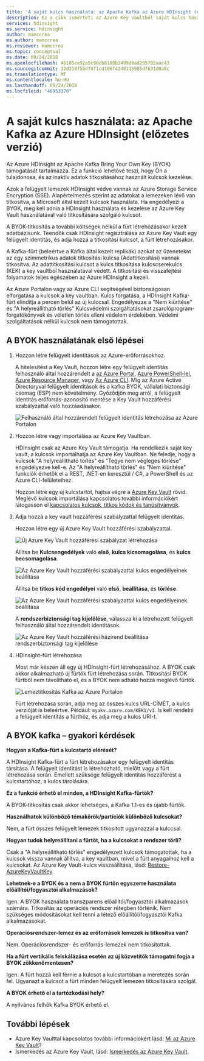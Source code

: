 ```yaml
---
title: 'A saját kulcs használata: az Apache Kafka az Azure HDInsight (előzetes verzió)'
description: Ez a cikk ismerteti az Azure Key vaultból saját kulcs használata, az Apache Kafka Azure HDInsight platformon tárolt adatok titkosításához.
services: hdinsight
ms.service: hdinsight
author: mamccrea
ms.author: mamccrea
ms.reviewer: mamccrea
ms.topic: conceptual
ms.date: 09/24/2018
ms.openlocfilehash: 46105ee92a5c98cb8180b2499d0ad295702aac43
ms.sourcegitcommit: 32d218f5bd74f1cd106f4248115985df631d0a8c
ms.translationtype: MT
ms.contentlocale: hu-HU
ms.lasthandoff: 09/24/2018
ms.locfileid: "46953370"
---
```

# <a name="bring-your-own-key-for-apache-kafka-on-azure-hdinsight-preview"></a>A saját kulcs használata: az Apache Kafka az Azure HDInsight (előzetes verzió)

Az Azure HDInsight az Apache Kafka Bring Your Own Key (BYOK) támogatását tartalmazza. Ez a funkció lehetővé teszi, hogy Ön a tulajdonosa, és az inaktív adatok titkosításához használt kulcsok kezelése. 

Azok a felügyelt lemezek HDInsight védve vannak az Azure Storage Service Encryption (SSE). Alapértelmezés szerint az adatokat a lemezeken lévő van titkosítva, a Microsoft által kezelt kulcsok használata. Ha engedélyezi a BYOK, meg kell adnia a HDInsight használata és kezelése az Azure Key Vault használatával való titkosítására szolgáló kulcsot. 

A BYOK-titkosítás a további költségek nélkül a fürt létrehozásakor kezelt adatbázisunk. Teendők csak HDInsight regisztrálása az Azure Key Vault egy felügyelt identitás, és adja hozzá a titkosítási kulcsot, a fürt létrehozásakor.

A Kafka-fürt (beleértve a Kafka által kezelt replikák) azokat az üzeneteket az egy szimmetrikus adatok titkosítási kulcsa (Adattitkosítási) vannak titkosítva. Az adattitkosítási kulcsot a kulcs titkosítása kulcscserekulcs (KEK) a key vaultból használatával védett. A titkosítási és visszafejtési folyamatok teljes egészében az Azure HDInsight a kezeli. 

Az Azure Portalon vagy az Azure CLI segítségével biztonságosan elforgatása a kulcsok a key vaultban. Kulcs forgatása, a HDInsight Kafka-fürt elindítja a percen belül az új kulccsal. Engedélyezze a "Nem kiürítése" és "A helyreállítható törlés" Kulcsvédelmi szolgáltatásokat zsarolóprogram-forgatókönyvek és véletlen törlés elleni védelem érdekében. Védelmi szolgáltatások nélkül kulcsok nem támogatottak.

## <a name="get-started-with-byok"></a>A BYOK használatának első lépései

1. Hozzon létre felügyelt identitások az Azure-erőforrásokhoz.

   A hitelesítést a Key Vault, hozzon létre egy felügyelt identitás felhasználó által hozzárendelt a [az Azure Portal](../../active-directory/managed-service-identity/how-to-manage-ua-identity-portal.md), [Azure PowerShell-lel](../../active-directory/managed-service-identity/how-to-manage-ua-identity-powershell.md), [Azure Resource Manager](../../active-directory/managed-service-identity/how-to-manage-ua-identity-arm.md), vagy [ Az Azure CLI](../../active-directory/managed-service-identity/how-to-manage-ua-identity-cli.md). Míg az Azure Active Directoryval felügyelt identitások és a kafka BYOK, vállalati biztonsági csomag (ESP) nem követelmény. Győződjön meg arról, a felügyelt identitás erőforrás-azonosító mentése a Key Vault hozzáférési szabályzattal való hozzáadásakor.

   ![Felhasználó által hozzárendelt felügyelt identitás létrehozása az Azure Portalon](./media/apache-kafka-byok/user-managed-identity-portal.png)

2. Hozzon létre vagy importálása az Azure Key Vaultban.

   HDInsight csak az Azure Key Vault támogatja. Ha rendelkezik saját key vault, a kulcsok importálhatja az Azure Key Vaultban. Ne feledje, hogy a kulcsok "A helyreállítható törlés" és "Tegye nem végleges törlése" engedélyezve kell-e. Az "A helyreállítható törlés" és "Nem kiürítése" funkciók érhetők el a REST, .NET-en keresztül / C#, a PowerShell és az Azure CLI-felületeihez.

   Hozzon létre egy új kulcstartót, hajtsa végre a [Azure Key Vault](../../key-vault/key-vault-get-started.md) rövid. Meglévő kulcsok importálása kapcsolatos további információkért látogasson el [kapcsolatos kulcsok, titkos kódok és tanúsítványok](../../key-vault/about-keys-secrets-and-certificates.md).

3. Adja hozzá a key vault hozzáférési szabályzattal felügyelt identitás.

   Hozzon létre egy új Azure Key Vault hozzáférési szabályzattal.

   ![Új Azure Key Vault hozzáférési szabályzat létrehozása](./media/apache-kafka-byok/add-key-vault-access-policy.png)

   Állítsa be **Kulcsengedélyek** való **első**, **kulcs kicsomagolása**, és **kulcs becsomagolása**.

   ![Az Azure Key Vault hozzáférési szabályzattal kulcs engedélyeinek beállítása](./media/apache-kafka-byok/add-key-vault-access-policy-keys.png)

   Állítsa be **titkos kód engedélyei** való **első**, **beállítása**, és **törlése**.

   ![Az Azure Key Vault hozzáférési szabályzattal kulcs engedélyeinek beállítása](./media/apache-kafka-byok/add-key-vault-access-policy-secrets.png)

   A **rendszerbiztonsági tag kijelölése**, válassza ki a létrehozott felügyelt felhasználó által hozzárendelt identitások.

   ![Az Azure Key Vault hozzáférési házirend beállítása rendszerbiztonsági tag kijelölése](./media/apache-kafka-byok/add-key-vault-access-policy-select-principal.png)

4. HDInsight-fürt létrehozása

   Most már készen áll egy új HDInsight-fürt létrehozásához. A BYOK csak akkor alkalmazható új fürtök fürt létrehozása során. Titkosítási BYOK fürtből nem távolítható el, és a BYOK nem adható hozzá meglévő fürtök.

   ![Lemeztitkosítás Kafka az Azure Portalon](./media/apache-kafka-byok/apache-kafka-byok-portal.png)

   Fürt létrehozása során, adja meg az összes kulcs URL-CÍMÉT, a kulcs verzióját is beleértve. Például: `myakv.azure.com/KEK1/v1`. Is kell rendelni a felügyelt identitás a fürthöz, és adja meg a kulcs URI-t.

## <a name="faq-for-byok-to-kafka"></a>A BYOK kafka – gyakori kérdések

**Hogyan a Kafka-fürt a kulcstartó elérését?**

   A HDInsight Kafka-fürt a fürt létrehozásakor egy felügyelt identitás társítása. A felügyelt identitást is létrehozható, mielőtt vagy a fürt létrehozása során. Emellett szüksége felügyelt identitás hozzáférést a kulcstartóhoz, a kulcs tárolására.

**Ez a funkció érhető el minden, a HDInsight Kafka-fürtök?**

   A BYOK-titkosítás csak akkor lehetséges, a Kafka 1.1-es és újabb fürtök.

**Használhatok különböző témakörök/partíciók különböző kulcsokat?**

   Nem, a fürt összes felügyelt lemezek titkosított ugyanazzal a kulccsal.

**Hogyan tudok helyreállítani a fürtöt, ha a kulcsokat a rendszer törli?**

   Csak a "A helyreállítható törlés" engedélyezett kulcsok támogatottak, ha a kulcsok vissza vannak állítva, a key vaultban, mivel a fürt anyagaihoz kell a kulcsokat. Az Azure Key Vault-kulcs visszaállítása, lásd: [Restore-AzureKeyVaultKey](/powershell/module/azurerm.keyvault/restore-azurekeyvaultkey).

**Lehetnek-e a BYOK és a nem a BYOK fürtön egyszerre használata előállítói/fogyasztói alkalmazások?**

   Igen. A BYOK használata transzparens előállítói/fogyasztói alkalmazások számára. Titkosítás az operációs rendszer rétegben történik. Nem szükséges módosításokat kell tenni a létező előállítói/fogyasztói Kafka alkalmazásokat.

**Operációsrendszer-lemez és az erőforrások lemezek is titkosítva van?**

   Nem. Operációsrendszer- és erőforrás-lemezek nem titkosítottak.

**Ha a fürt vertikális felskálázása esetén az új közvetítők támogatni fogja a BYOK zökkenőmentesen?**

   Igen. A fürt hozzá kell férnie a kulcsot a kulcstartóban a méretezés során fel. Ugyanazt a kulcsot a fürt minden felügyelt lemezen titkosítására szolgál.

**A BYOK érhető el a tartózkodási hely?**

   A nyilvános felhők Kafka BYOK érhető el.

## <a name="next-steps"></a>További lépések

* Azure Key Vaulttal kapcsolatos további információkért lásd: [Mi az Azure Key Vault](../../key-vault/key-vault-whatis.md)?
* Ismerkedés az Azure Key Vault, lásd: [Ismerkedés az Azure Key Vault](../../key-vault/key-vault-get-started.md).
